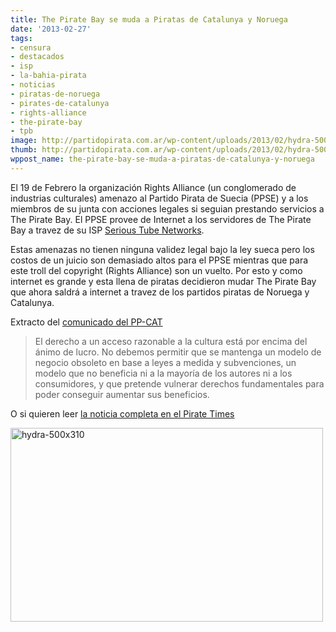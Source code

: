 ```yaml
---
title: The Pirate Bay se muda a Piratas de Catalunya y Noruega
date: '2013-02-27'
tags:
- censura
- destacados
- isp
- la-bahia-pirata
- noticias
- piratas-de-noruega
- pirates-de-catalunya
- rights-alliance
- the-pirate-bay
- tpb
image: http://partidopirata.com.ar/wp-content/uploads/2013/02/hydra-500x310.png
thumb: http://partidopirata.com.ar/wp-content/uploads/2013/02/hydra-500x310-150x150.png
wppost_name: the-pirate-bay-se-muda-a-piratas-de-catalunya-y-noruega
---
```


El 19 de Febrero la organización Rights Alliance (un conglomerado de industrias culturales) amenazo al Partido Pirata de Suecia (PPSE) y a los miembros de su junta con acciones legales si seguian prestando servicios a The Pirate Bay. El PPSE provee de Internet a los servidores de The Pirate Bay a travez de su ISP <a href="http://serioustubes.se/" target="_blank">Serious Tube Networks</a>.

Estas amenazas no tienen ninguna validez legal bajo la ley sueca pero los costos de un juicio son demasiado altos para el PPSE mientras que para este troll del copyright (Rights Alliance) son un vuelto. Por esto y como internet es grande y esta llena de piratas decidieron mudar The Pirate Bay que ahora saldrá a internet a travez de los partidos piratas de Noruega y Catalunya.

Extracto del <a href="http://pirata.cat/bloc/?p=4050#castellano" target="_blank">comunicado del PP-CAT</a>
<blockquote>El derecho a un acceso razonable a la cultura está por encima del ánimo de lucro. No debemos permitir que se mantenga un modelo de negocio obsoleto en base a leyes a medida y subvenciones, un modelo que no beneficia ni a la mayoría de los autores ni a los consumidores, y que pretende vulnerar derechos fundamentales para poder conseguir aumentar sus beneficios.</blockquote>

O si quieren leer <a href="http://piratetimes.net/the-hydra-bay-ppse-pulls-back-but-tpb-emerges-in-norway-and-spain/" target="_blank">la noticia completa en el Pirate Times</a>

<a href="http://partidopirata.com.ar/wp-content/uploads/2013/02/hydra-500x310.png"><img src="http://partidopirata.com.ar/wp-content/uploads/2013/02/hydra-500x310.png" alt="hydra-500x310" width="500" height="310" class="aligncenter size-full wp-image-8577" /></a>
